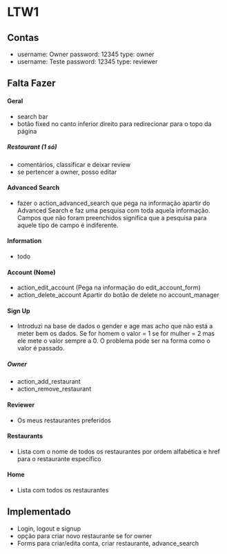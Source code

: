 # LTW1

## Contas
- username: Owner password: 12345 type: owner
- username: Teste password: 12345 type: reviewer

## Falta Fazer

#### Geral
- search bar 
- botão fixed no canto inferior direito para redirecionar para o topo da página

##### Restaurant (1 só)
- comentários, classificar e deixar review
- se pertencer a owner, posso editar

#### Advanced Search
- fazer o action_advanced_search que pega na informação apartir do Advanced Search e faz uma pesquisa com toda aquela informação. Campos que não foram preenchidos significa que a pesquisa para aquele tipo de campo é indiferente.

#### Information
- todo

#### Account (Nome)
- action_edit_account (Pega na informação do edit_account_form)
- action_delete_account Apartir do botão de delete no account_manager

#### Sign Up
- Introduzi na base de dados o gender e age mas acho que não está a meter bem os dados. Se for homem o valor = 1 se for mulher = 2 mas ele mete o valor sempre a 0. O problema pode ser na forma como o valor é passado.

##### Owner
- action_add_restaurant
- action_remove_restaurant

#### Reviewer
- Os meus restaurantes preferidos

#### Restaurants
- Lista com o nome de todos os restaurantes por ordem alfabética e href para o restaurante específico

#### Home
- Lista com todos os restaurantes

## Implementado
- Login, logout e signup
- opção para criar novo restaurante se for owner
- Forms para criar/edita conta, criar restaurante, advance_search
